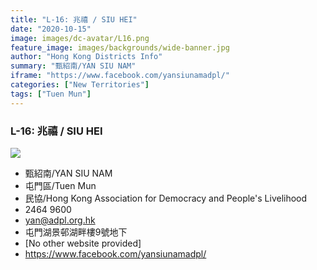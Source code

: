 ```yaml
---
title: "L-16: 兆禧 / SIU HEI"
date: "2020-10-15"
image: images/dc-avatar/L16.png
feature_image: images/backgrounds/wide-banner.jpg
author: "Hong Kong Districts Info"
summary: "甄紹南/YAN SIU NAM"
iframe: "https://www.facebook.com/yansiunamadpl/"
categories: ["New Territories"]
tags: ["Tuen Mun"]
---
```


### L-16: 兆禧 / SIU HEI  
![](/images/dc-avatar/L16.png)  

 - 甄紹南/YAN SIU NAM  
 - 屯門區/Tuen Mun  
 - 民協/Hong Kong Association for Democracy and People's Livelihood  
 - 2464 9600  
 - yan@adpl.org.hk  
 - 屯門湖景邨湖畔樓9號地下  
 - [No other website provided]  
 - https://www.facebook.com/yansiunamadpl/
